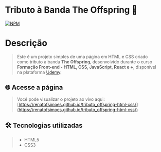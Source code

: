 # Tributo à Banda The Offspring 🎸
[![NPM](https://img.shields.io/npm/l/react)](https://github.com/renatofsimoes/tributo_offspring-html-css/edit/main/LICENSE)
# Descrição
>Este é um projeto simples de uma página em HTML e CSS criado como tributo à banda **The Offspring**, desenvolvido durante o curso **Formação Front-end - HTML, CSS, JavaScript, React e +**,
disponível na plataforma [Udemy](https://www.udemy.com/).
## 🌐 Acesse a página
>Você pode visualizar o projeto ao vivo aqui: [https://renatofsimoes.github.io/tributo_offspring-html-css/](https://renatofsimoes.github.io/tributo_offspring-html-css/)
## 🛠️ Tecnologias utilizadas
>- HTML5
>- CSS3
